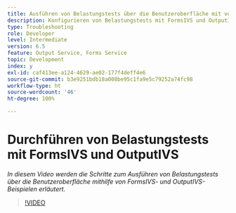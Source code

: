```yaml
---
title: Ausführen von Belastungstests über die Benutzeroberfläche mit vorkonfigurierten FormsIVS- und OutputIVS-Beispielen
description: Konfigurieren von Belastungstests mit FormsIVS und OutputIVS
type: Troubleshooting
role: Developer
level: Intermediate
version: 6.5
feature: Output Service, Forms Service
topic: Development
index: y
exl-id: caf413ee-a124-4629-ae02-177f4deff4e6
source-git-commit: b3e9251bdb18a008be95c1fa9e5c79252a74fc98
workflow-type: ht
source-wordcount: '46'
ht-degree: 100%

---
```


# Durchführen von Belastungstests mit FormsIVS und OutputIVS

*In diesem Video werden die Schritte zum Ausführen von Belastungstests über die Benutzeroberfläche mithilfe von FormsIVS- und OutputIVS-Beispielen erläutert.*

>[!VIDEO](https://video.tv.adobe.com/v/335507?quality=12&learn=on)
